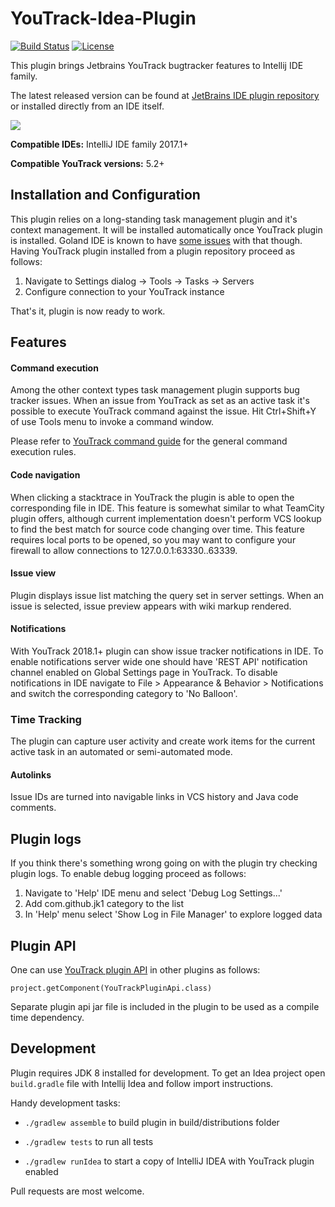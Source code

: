 YouTrack-Idea-Plugin
======================
[![Build Status](https://travis-ci.org/jk1/youtrack-idea-plugin.png?branch=master)](https://travis-ci.org/jk1/youtrack-idea-plugin)
[![License](https://img.shields.io/badge/License-Apache%202.0-blue.svg)](https://opensource.org/licenses/Apache-2.0)

This plugin brings Jetbrains YouTrack bugtracker features to Intellij IDE family.

The latest released version can be found at [JetBrains IDE plugin repository](https://plugins.jetbrains.com/plugin/8215) or installed directly from an IDE itself.

[![](http://img.youtube.com/vi/gGVEwlZpvj8/0.jpg)](http://www.youtube.com/watch?v=gGVEwlZpvj8)

**Compatible IDEs:** IntelliJ IDE family 2017.1+

**Compatible YouTrack versions:** 5.2+

## Installation and Configuration

This plugin relies on a long-standing task management plugin and it's context management. It will be installed automatically once YouTrack plugin is installed. Goland IDE is known to have [some issues](https://github.com/jk1/youtrack-idea-plugin/issues/66) with that though. Having YouTrack plugin installed from a plugin repository  proceed as follows:

1. Navigate to Settings dialog -> Tools -> Tasks -> Servers
2. Configure connection to your YouTrack instance

That's it, plugin is now ready to work.

## Features

#### Command execution

Among the other context types task management plugin supports bug tracker issues. When an issue from YouTrack as set as an active task it's possible to execute YouTrack command against the issue. Hit Ctrl+Shift+Y of use Tools menu to invoke a command window.

Please refer to [YouTrack command guide](https://confluence.jetbrains.com/display/YTD65/Quick+Start+Guide.+Using+Command+Window) for the general command execution rules.

#### Code navigation

When clicking a stacktrace in YouTrack the plugin is able to open the corresponding file in IDE. This feature is somewhat similar to what TeamCity plugin offers, although current implementation doesn't perform VCS lookup to find the best match for source code changing over time.
This feature requires local ports to be opened, so you may want to configure your firewall to allow connections to 127.0.0.1:63330..63339.

#### Issue view

Plugin displays issue list matching the query set in server settings. When an issue is selected, issue preview appears with wiki markup rendered.

#### Notifications

With YouTrack 2018.1+ plugin can show issue tracker notifications in IDE. To enable notifications server wide one should have 'REST API' notification channel enabled on Global Settings page in YouTrack.
To disable notifications in IDE navigate to File > Appearance & Behavior > Notifications and switch the corresponding category to 'No Balloon'.

### Time Tracking

The plugin can capture user activity and create work items for the current active task in an automated or semi-automated mode.

#### Autolinks

Issue IDs are turned into navigable links in VCS history and Java code comments.

## Plugin logs

If you think there's something wrong going on with the plugin try checking plugin logs.
To enable debug logging proceed as follows:

1. Navigate to 'Help' IDE menu and select 'Debug Log Settings...'
2. Add com.github.jk1 category to the list
3. In 'Help' menu select 'Show Log in File Manager' to explore logged data

## Plugin API

One can use [YouTrack plugin API](https://github.com/jk1/youtrack-idea-plugin/blob/master/api/src/main/java/com/github/jk1/ytplugin/YouTrackPluginApi.java) in other plugins as follows:

```project.getComponent(YouTrackPluginApi.class)```

Separate plugin api jar file is included in the plugin to be used as a compile time dependency.

## Development

Plugin requires JDK 8 installed for development.
To get an Idea project open ```build.gradle``` file with Intellij Idea and follow import instructions.

Handy development tasks:

- ```./gradlew assemble``` to build plugin in build/distributions folder

- ```./gradlew tests``` to run all tests

- ```./gradlew runIdea``` to start a copy of IntelliJ IDEA with YouTrack plugin enabled

Pull requests are most welcome.


